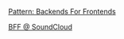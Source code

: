 [Pattern: Backends For Frontends](http://samnewman.io/patterns/architectural/bff/)

[BFF @ SoundCloud](https://www.thoughtworks.com/insights/blog/bff-soundcloud)


